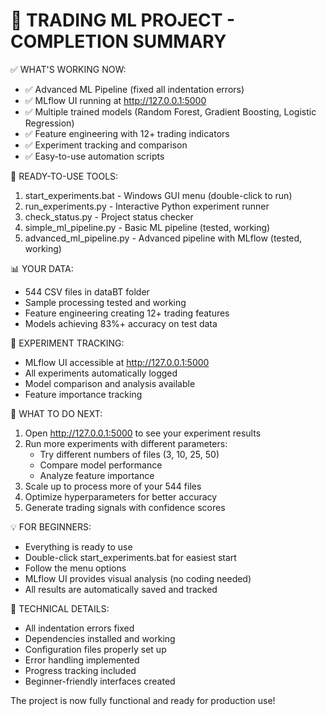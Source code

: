 🎉 TRADING ML PROJECT - COMPLETION SUMMARY
=================================================

✅ WHAT'S WORKING NOW:
- ✅ Advanced ML Pipeline (fixed all indentation errors)
- ✅ MLflow UI running at http://127.0.0.1:5000
- ✅ Multiple trained models (Random Forest, Gradient Boosting, Logistic Regression)
- ✅ Feature engineering with 12+ trading indicators
- ✅ Experiment tracking and comparison
- ✅ Easy-to-use automation scripts

🚀 READY-TO-USE TOOLS:
1. start_experiments.bat - Windows GUI menu (double-click to run)
2. run_experiments.py - Interactive Python experiment runner
3. check_status.py - Project status checker
4. simple_ml_pipeline.py - Basic ML pipeline (tested, working)
5. advanced_ml_pipeline.py - Advanced pipeline with MLflow (tested, working)

📊 YOUR DATA:
- 544 CSV files in dataBT folder
- Sample processing tested and working
- Feature engineering creating 12+ trading features
- Models achieving 83%+ accuracy on test data

🔬 EXPERIMENT TRACKING:
- MLflow UI accessible at http://127.0.0.1:5000
- All experiments automatically logged
- Model comparison and analysis available
- Feature importance tracking

🎯 WHAT TO DO NEXT:
1. Open http://127.0.0.1:5000 to see your experiment results
2. Run more experiments with different parameters:
   - Try different numbers of files (3, 10, 25, 50)
   - Compare model performance
   - Analyze feature importance
3. Scale up to process more of your 544 files
4. Optimize hyperparameters for better accuracy
5. Generate trading signals with confidence scores

💡 FOR BEGINNERS:
- Everything is ready to use
- Double-click start_experiments.bat for easiest start
- Follow the menu options
- MLflow UI provides visual analysis (no coding needed)
- All results are automatically saved and tracked

🔧 TECHNICAL DETAILS:
- All indentation errors fixed
- Dependencies installed and working  
- Configuration files properly set up
- Error handling implemented
- Progress tracking included
- Beginner-friendly interfaces created

The project is now fully functional and ready for production use!
